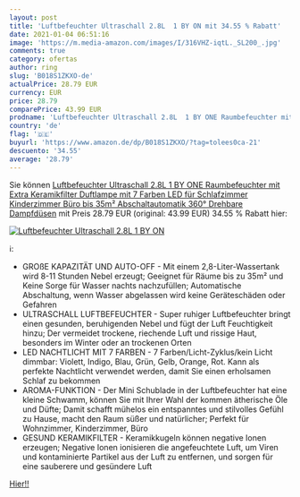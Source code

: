 ```yaml
---
layout: post
title: 'Luftbefeuchter Ultraschall 2.8L  1 BY ON mit 34.55 % Rabatt'
date: 2021-01-04 06:51:16
image: 'https://m.media-amazon.com/images/I/316VHZ-iqtL._SL200_.jpg'
comments: true
category: ofertas
author: ring
slug: 'B018S1ZKXO-de'
actualPrice: 28.79 EUR
currency: EUR
price: 28.79
comparePrice: 43.99 EUR
prodname: 'Luftbefeuchter Ultraschall 2.8L  1 BY ONE Raumbefeuchter mit Extra Keramikfilter Duftlampe mit 7 Farben LED für Schlafzimmer  Kinderzimmer  Büro bis 35m²  Abschaltautomatik  360° Drehbare Dampfdüsen'
country: 'de'
flag: '🇩🇪'
buyurl: 'https://www.amazon.de/dp/B018S1ZKXO/?tag=tolees0ca-21'
descuento: '34.55'
average: '28.79'
---
```


Sie können [Luftbefeuchter Ultraschall 2.8L  1 BY ONE Raumbefeuchter mit Extra Keramikfilter Duftlampe mit 7 Farben LED für Schlafzimmer  Kinderzimmer  Büro bis 35m²  Abschaltautomatik  360° Drehbare Dampfdüsen](https://www.amazon.de/dp/B018S1ZKXO/?tag=tolees0ca-21) mit Preis 28.79 EUR (original: 43.99 EUR) 34.55 % Rabatt hier:

[![Luftbefeuchter Ultraschall 2.8L  1 BY ON](https://m.media-amazon.com/images/I/316VHZ-iqtL._SL200_.jpg)](https://www.amazon.de/dp/B018S1ZKXO/?tag=tolees0ca-21)

ℹ️:

- GROßE KAPAZITÄT UND AUTO-OFF - Mit einem 2,8-Liter-Wassertank wird 8-11 Stunden Nebel erzeugt; Geeignet für Räume bis zu 35m² und Keine Sorge für Wasser nachts nachzufüllen; Automatische Abschaltung, wenn Wasser abgelassen wird keine Geräteschäden oder Gefahren
- ULTRASCHALL LUFTBEFEUCHTER - Super ruhiger Luftbefeuchter bringt einen gesunden, beruhigenden Nebel und fügt der Luft Feuchtigkeit hinzu; Der vermeidet trockene, riechende Luft und rissige Haut, besonders im Winter oder an trockenen Orten
- LED NACHTLICHT MIT 7 FARBEN - 7 Farben/Licht-Zyklus/kein Licht dimmbar: Violett, Indigo, Blau, Grün, Gelb, Orange, Rot. Kann als perfekte Nachtlicht verwendet werden, damit Sie einen erholsamen Schlaf zu bekommen
- AROMA-FUNKTION - Der Mini Schublade in der Luftbefeuchter hat eine kleine Schwamm, können Sie mit Ihrer Wahl der kommen ätherische Öle und Düfte; Damit schafft mühelos ein entspanntes und stilvolles Gefühl zu Hause, macht den Raum süßer und natürlicher; Perfekt für Wohnzimmer, Kinderzimmer, Büro
- GESUND KERAMIKFILTER - Keramikkugeln können negative Ionen erzeugen; Negative Ionen ionisieren die angefeuchtete Luft, um Viren und kontaminierte Partikel aus der Luft zu entfernen, und sorgen für eine sauberere und gesündere Luft

[Hier!!](https://www.amazon.de/dp/B018S1ZKXO/?tag=tolees0ca-21)
